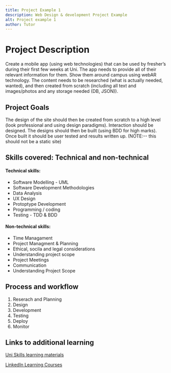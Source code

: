 ```yaml
---
title: Project Example 1 
description: Web Design & development Project Example
alt: Project example 1 
author: Tutor
---
```

# Project Description
Create a mobile app (using web technologies) that can be used by fresher’s during their first
few weeks at Uni. The app needs to provide all of their relevant information for them. Show
them around campus using webAR technology. The content needs to be researched (what is
actually needed, wanted), and then created from scratch (including all text and
images/photos and any storage needed (DB, JSON)). 
## Project Goals
The design of the site should then be
created from scratch to a high level (look professional and using design paradigms).
Interaction should be designed. The designs should then be built (using BDD for high marks).
Once built it should be user tested and results written up. (NOTE:-- this should not be a static
site)

    
## Skills covered: Technical and non-technical

#### Technical skills:
<ul>
<li>Software Modelling - UML</li>
<li>Software Development Methodologies</li>
<li>Data Analysis</li>
<li>UX Design</li>
<li>Protoptype Development</li>
<li>Programming / coding</li>
<li>Testing - TDD & BDD</li>
</ul>

#### Non-technical skills:
<ul>
<li>Time Managament</li>
<li>Project Managment & Planning</li>
<li>Ethical, socila and legal considerations</li>
<li>Understanding project scope</li>
<li>Project Meetings</li>
<li>Communication</li>
<li>Understanding Project Scope</li>
</ul>

## Process and workflow

1. Reserach and Planning
2. Design
3. Development
4. Testing
5. Deploy
6. Monitor


## Links to additional learning 
<a href="https://www.edgehill.ac.uk/ls/uni-skills/">Uni Skills learning materials</a>

<a href="https://www.linkedin.com/learning/me?u=35744052">LinkedIn Learning Courses</a>
